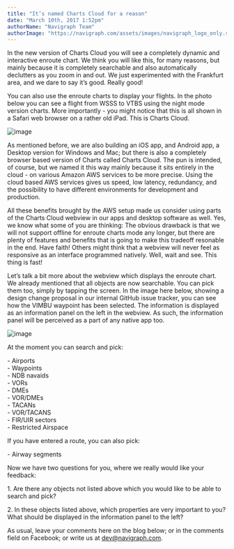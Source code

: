 ```yaml
---
title: "It’s named Charts Cloud for a reason"
date: "March 10th, 2017 1:52pm"
authorName: "Navigraph Team"
authorImage: "https://navigraph.com/assets/images/navigraph_logo_only.svg"
---
```


In the new version of Charts Cloud you will see a completely dynamic and interactive enroute chart. We think you will like this, for many reasons, but mainly because it is completely searchable and also automatically declutters as you zoom in and out. We just experimented with the Frankfurt area, and we dare to say it’s good. Really good!

You can also use the enroute charts to display your flights. In the photo below you can see a flight from WSSS to VTBS using the night mode version charts. More importantly - you might notice that this is all shown in a Safari web browser on a rather old iPad. This is Charts Cloud.

![image](/media/158228015966_0.jpg)

As mentioned before, we are also building an iOS app, and Android app, a Desktop version for Windows and Mac; but there is also a completely browser based version of Charts called Charts Cloud. The pun is intended, of course, but we named it this way mainly because it sits entirely in the cloud - on various Amazon AWS services to be more precise. Using the cloud based AWS services gives us speed, low latency, redundancy, and the possibility to have different environments for development and production.

All these benefits brought by the AWS setup made us consider using parts of the Charts Cloud webview in our apps and desktop software as well. Yes, we know what some of you are thinking: The obvious drawback is that we will not support offline for enroute charts mode any longer, but there are plenty of features and benefits that is going to make this tradeoff resonable in the end. Have faith! Others might think that a webview will never feel as responsive as an interface programmed natively. Well, wait and see. This thing is fast!

Let’s talk a bit more about the webview which displays the enroute chart. We already mentioned that all objects are now searchable. You can pick them too, simply by tapping the screen. In the image here below, showing a design change proposal in our internal GitHub issue tracker, you can see how the VIMBU waypoint has been selected. The information is displayed as an information panel on the left in the webview. As such, the information panel will be perceived as a part of any native app too.

![image](/media/158228015966_1.jpg)

At the moment you can search and pick:

\- Airports  
\- Waypoints  
\- NDB navaids  
\- VORs  
\- DMEs  
\- VOR/DMEs  
\- TACANs  
\- VOR/TACANS  
\- FIR/UIR sectors  
\- Restricted Airspace

If you have entered a route, you can also pick:  
  
\- Airway segments  
  
Now we have two questions for you, where we really would like your feedback:

1\. Are there any objects not listed above which you would like to be able to search and pick?

2\. In these objects listed above, which properties are very important to you? What should be displayed in the information panel to the left?

As usual, leave your comments here on the blog below; or in the comments field on Facebook; or write us at dev@navigraph.com.